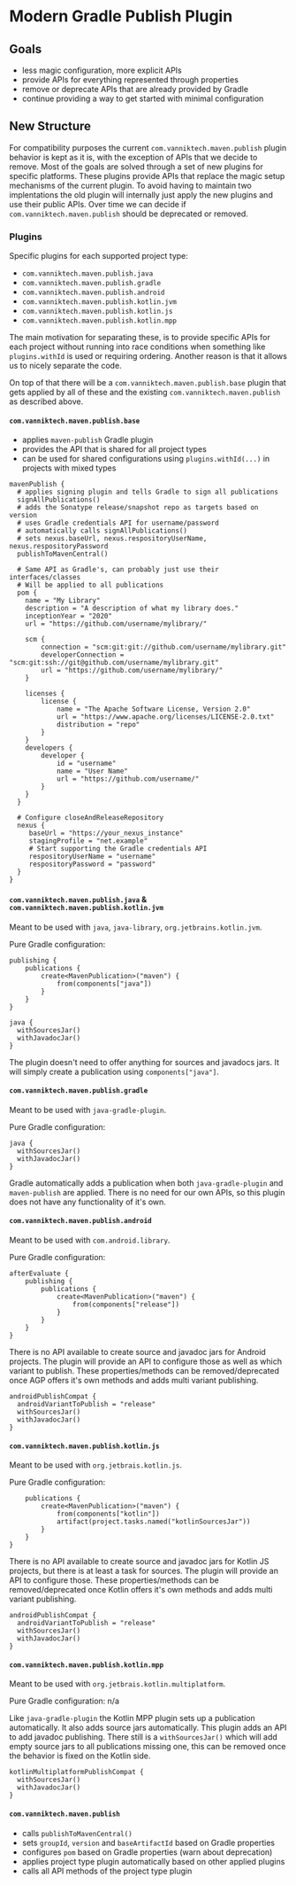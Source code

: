 # Modern Gradle Publish Plugin


## Goals

- less magic configuration, more explicit APIs
- provide APIs for everything represented through properties
- remove or deprecate APIs that are already provided by Gradle
- continue providing a way to get started with minimal configuration

## New Structure

For compatibility purposes the current `com.vanniktech.maven.publish` plugin
behavior is kept as it is, with the exception of APIs that we decide to remove. 
Most of the goals are solved through a set of new plugins for specific 
platforms. These plugins provide APIs that replace the magic setup mechanisms
of the current plugin. To avoid having to maintain two implentations the old
plugin will internally just apply the new plugins and use their public APIs. 
Over time we can decide if `com.vanniktech.maven.publish` should be deprecated
or removed.

### Plugins

Specific plugins for each supported project type:
- `com.vanniktech.maven.publish.java`
- `com.vanniktech.maven.publish.gradle`
- `com.vanniktech.maven.publish.android`
- `com.vanniktech.maven.publish.kotlin.jvm`
- `com.vanniktech.maven.publish.kotlin.js`
- `com.vanniktech.maven.publish.kotlin.mpp`

The main motivation for separating these, is to provide specific APIs for each project
without running into race conditions when something like `plugins.withId` is used or 
requiring ordering. Another reason is that it allows us to nicely separate the code. 

On top of that there will be a `com.vanniktech.maven.publish.base` plugin that 
gets applied by all of these and the existing `com.vanniktech.maven.publish` as 
described above.

#### `com.vanniktech.maven.publish.base`

- applies `maven-publish` Gradle plugin
- provides the API that is shared for all project types
- can be used for shared configurations using `plugins.withId(...)` in projects with mixed types

```
mavenPublish {
  # applies signing plugin and tells Gradle to sign all publications
  signAllPublications()
  # adds the Sonatype release/snapshot repo as targets based on version
  # uses Gradle credentials API for username/password
  # automatically calls signAllPublications()
  # sets nexus.baseUrl, nexus.respositoryUserName, nexus.respositoryPassword
  publishToMavenCentral()

  # Same API as Gradle's, can probably just use their interfaces/classes
  # Will be applied to all publications
  pom {
    name = "My Library"
    description = "A description of what my library does."
    inceptionYear = "2020"
    url = "https://github.com/username/mylibrary/"
    
    scm {
        connection = "scm:git:git://github.com/username/mylibrary.git"
        developerConnection = "scm:git:ssh://git@github.com/username/mylibrary.git"
        url = "https://github.com/username/mylibrary/"
    } 
    
    licenses {
        license {
            name = "The Apache Software License, Version 2.0"
            url = "https://www.apache.org/licenses/LICENSE-2.0.txt"
            distribution = "repo"
        }
    }
    developers {
        developer {
            id = "username"
            name = "User Name"
            url = "https://github.com/username/"
        }
    }
  }

  # Configure closeAndReleaseRepository
  nexus {
     baseUrl = "https://your_nexus_instance"
     stagingProfile = "net.example"
     # Start supporting the Gradle credentials API
     respositoryUserName = "username"
     respositoryPassword = "password"
  }
}
```

#### `com.vanniktech.maven.publish.java` & `com.vanniktech.maven.publish.kotlin.jvm`

Meant to be used with `java`, `java-library`, `org.jetbrains.kotlin.jvm`. 

Pure Gradle configuration:
```
publishing {
    publications {
        create<MavenPublication>("maven") {
            from(components["java"])
        }
    }
}

java {
  withSourcesJar()
  withJavadocJar()
}
```

The plugin doesn't need to offer anything for sources and javadocs jars. It will
simply create a publication using `components["java"]`.

#### `com.vanniktech.maven.publish.gradle`

Meant to be used with `java-gradle-plugin`.

Pure Gradle configuration:
```
java {
  withSourcesJar()
  withJavadocJar()
}
```

Gradle automatically adds a publication when both `java-gradle-plugin` and 
`maven-publish` are applied. There is no need for our own APIs, so this plugin
does not have any functionality of it's own.

#### `com.vanniktech.maven.publish.android`

Meant to be used with `com.android.library`.

Pure Gradle configuration:
```
afterEvaluate {
    publishing {
        publications {
            create<MavenPublication>("maven") {
                from(components["release"])
            }
        }
    }
}
```


There is no API available to create source and javadoc jars for Android 
projects. The plugin will provide an API to configure those as well as 
which variant to publish. These properties/methods can be removed/deprecated once
AGP offers it's own methods and adds multi variant publishing.

```
androidPublishCompat {
  androidVariantToPublish = "release"
  withSourcesJar()
  withJavadocJar()
}
```

#### `com.vanniktech.maven.publish.kotlin.js`

Meant to be used with `org.jetbrais.kotlin.js`.

Pure Gradle configuration:
```publishing {
    publications {
        create<MavenPublication>("maven") {
            from(components["kotlin"])
            artifact(project.tasks.named("kotlinSourcesJar"))
        }
    }
}
```


There is no API available to create source and javadoc jars for Kotlin JS
projects, but there is at least a task for sources. The plugin will provide 
an API to configure those. These properties/methods can be removed/deprecated once
Kotlin offers it's own methods and adds multi variant publishing.

```
androidPublishCompat {
  androidVariantToPublish = "release"
  withSourcesJar()
  withJavadocJar()
}
```


#### `com.vanniktech.maven.publish.kotlin.mpp`

Meant to be used with `org.jetbrais.kotlin.multiplatform`.

Pure Gradle configuration: n/a

Like `java-gradle-plugin` the Kotlin MPP plugin sets up a publication 
automatically. It also adds source jars automatically. This plugin adds
an API to add javadoc publishing. There still is a `withSourcesJar()` which will
add empty source jars to all publications missing one, this can be removed once
the behavior is fixed on the Kotlin side.

```
kotlinMultiplatformPublishCompat {
  withSourcesJar()
  withJavadocJar()
}
```

#### `com.vanniktech.maven.publish`

- calls `publishToMavenCentral()`
- sets `groupId`, `version` and `baseArtifactId` based on Gradle properties
- configures `pom` based on Gradle properties (warn about deprecation)
- applies project type plugin automatically based on other applied plugins
- calls all API methods of the project type plugin

